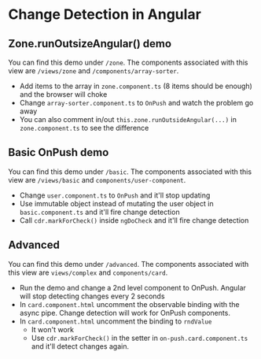 # Change Detection in Angular

## Zone.runOutsizeAngular() demo
You can find this demo under `/zone`. The components associated with this view are `/views/zone` and `/components/array-sorter`.
* Add items to the array in `zone.component.ts` (8 items should be enough) and the browser will choke
* Change `array-sorter.component.ts` to `OnPush` and watch the problem go away
* You can also comment in/out `this.zone.runOutsideAngular(...)` in `zone.component.ts` to see the difference

## Basic OnPush demo
You can find this demo under `/basic`. The components associated with this view are `/views/basic` and `components/user-component`. 
* Change `user.component.ts` to `OnPush` and it'll stop updating
* Use immutable object instead of mutating the user object in `basic.component.ts` and it'll fire change detection
* Call `cdr.markForCheck()` inside `ngDoCheck` and it'll fire change detection

## Advanced 
You can find this demo under `/advanced`. The components associated with this view are `views/complex` and `components/card`.

* Run the demo and change a 2nd level component to OnPush. Angular will stop detecting changes every 2 seconds
* In `card.component.html` uncomment the observable binding with the async pipe. Change detection will work for OnPush components.
* In `card.component.html` uncomment the binding to `rndValue`
    * It won't work
    * Use `cdr.markForCheck()` in the setter in `on-push.card.component.ts` and it'll detect changes again.

